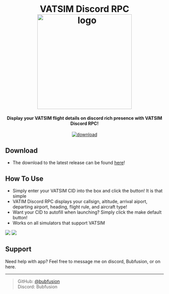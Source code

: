 

<h1 align="center">
  <br>
  <br>
  VATSIM Discord RPC
  <br>
  <image src="https://i.imgur.com/9TMW9Fu.png" alt="logo" style="width: 300px;">
</h1>

<h4 align="center">Display your VATSIM flight details on discord rich presence with VATSIM Discord RPC!</h4>

<p align="center">
<a href="https://github.com/bubfusion/Vatsim-Discord-RPC/releases"><img src="https://img.shields.io/github/downloads/bubfusion/Vatsim-Discord-RPC/latest/total?color=%232483C5" alt="download"></a>

</p>




## Download
 - The download to the latest release can be found <a href="https://github.com/bubfusion/Vatsim-Discord-RPC/releases">here</a>!


## How To Use

- Simply enter your VATSIM CID into the box and click the button! It is that simple
- VATIM Discord RPC displays your callsign, altitude, arrival aiport, departing airport, heading, flight rule, and aircraft type!
- Want your CID to autofill when launching? Simply click the make default button!
- Works on all simulators that support VATSIM
<img src="https://i.imgur.com/vEl9TDq.png">
<img src="https://i.imgur.com/RTWHLgH.png"><br>




## Support
Need help with app? Feel free to message me on discord, Bubfusion, or on here.



---

> GitHub: [@bubfusion](https://github.com/bubfusion)\
> Discord: Bubfusion


